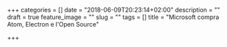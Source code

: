 +++
categories = []
date = "2018-06-09T20:23:14+02:00"
description = ""
draft = true
feature_image = ""
slug = ""
tags = []
title = "Microsoft compra Atom, Electron e l'Open Source"

+++

